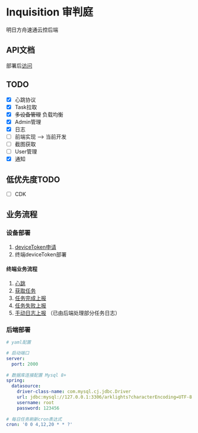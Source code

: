 # Inquisition 审判庭
明日方舟速通云控后端

## API文档

部署后[访问](http://127.0.0.1:2000/swagger-ui/index.htm)

## TODO

- [x] 心跳协议
- [x] Task拉取
- [x] ~~多设备管理~~ 负载均衡
- [x] Admin管理
- [x] 日志
- [ ] 前端实现 --> 当前开发
- [ ] 截图获取
- [ ] User管理
- [x] 通知

## 低优先度TODO
- [ ] CDK

## 业务流程

### 设备部署

1. [deviceToken申请](http://127.0.0.1:2000/swagger-ui/index.html#/%E8%AE%BE%E5%A4%87%E6%8E%A5%E5%8F%A3/addDevice)
2. 终端deviceToken部署

#### 终端业务流程

1. [心跳](http://127.0.0.1:2000/swagger-ui/index.html#/%E5%BF%83%E8%B7%B3%E6%8E%A5%E5%8F%A3/postHeartBeat)
2. [获取任务](http://127.0.0.1:2000/swagger-ui/index.html#/%E4%BB%BB%E5%8A%A1%E6%8E%A5%E5%8F%A3/getTask)
3. [任务完成上报](http://127.0.0.1:2000/swagger-ui/index.html#/%E4%BB%BB%E5%8A%A1%E6%8E%A5%E5%8F%A3/completeTask)
4. [任务失败上报](http://127.0.0.1:2000/swagger-ui/index.html#/%E4%BB%BB%E5%8A%A1%E6%8E%A5%E5%8F%A3/failTask)
5. [手动日志上报](http://127.0.0.1:2000/swagger-ui/index.html#/%E6%97%A5%E5%BF%97%E6%8E%A5%E5%8F%A3/addLog) （已由后端处理部分任务日志）

### 后端部署

```yaml
# yaml配置

# 启动端口
server:
  port: 2000
  
# 数据库连接配置 Mysql 8+
spring:
  datasource:
    driver-class-name: com.mysql.cj.jdbc.Driver
    url: jdbc:mysql://127.0.0.1:3306/arklights?characterEncoding=UTF-8
    username: root
    password: 123456
    
# 每日任务刷新cron表达式
cron: '0 0 4,12,20 * * ?'
```

